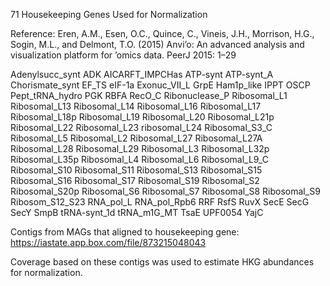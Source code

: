 71 Housekeeping Genes Used for Normalization

Reference:  Eren, A.M., Esen, O.C., Quince, C., Vineis, J.H., Morrison, H.G., Sogin, M.L., and Delmont, T.O. (2015) Anvi’o: An advanced analysis and visualization platform for ’omics data. PeerJ 2015: 1–29


Adenylsucc_synt
ADK
AICARFT_IMPCHas
ATP-synt
ATP-synt_A
Chorismate_synt
EF_TS
eIF-1a
Exonuc_VII_L
GrpE
Ham1p_like
IPPT
OSCP
Pept_tRNA_hydro
PGK
RBFA
RecO_C
Ribonuclease_P
Ribosomal_L1
Ribosomal_L13
Ribosomal_L14
Ribosomal_L16
Ribosomal_L17
Ribosomal_L18p
Ribosomal_L19
Ribosomal_L20
Ribosomal_L21p
Ribosomal_L22
Ribosomal_L23
ribosomal_L24
Ribosomal_S3_C
Ribosomal_L5
Ribosomal_L2
Ribosomal_L27
Ribosomal_L27A
Ribosomal_L28
Ribosomal_L29
Ribosomal_L3
Ribosomal_L32p
Ribosomal_L35p
Ribosomal_L4
Ribosomal_L6
Ribosomal_L9_C
Ribosomal_S10
Ribosomal_S11
Ribosomal_S13
Ribosomal_S15
Ribosomal_S16
Ribosomal_S17
Ribosomal_S19
Ribosomal_S2
Ribosomal_S20p
Ribosomal_S6
Ribosomal_S7
Ribosomal_S8
Ribosomal_S9
Ribosom_S12_S23
RNA_pol_L
RNA_pol_Rpb6
RRF
RsfS
RuvX
SecE
SecG
SecY
SmpB
tRNA-synt_1d
tRNA_m1G_MT
TsaE
UPF0054
YajC

Contigs from MAGs that aligned to housekeeping gene:
https://iastate.app.box.com/file/873215048043

Coverage based on these contigs was used to estimate HKG abundances for normalization.


